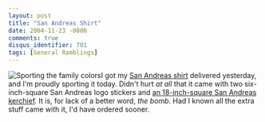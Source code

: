 ```yaml
---
layout: post
title: "San Andreas Shirt"
date: 2004-11-23 -0800
comments: true
disqus_identifier: 701
tags: [General Ramblings]
---
```

![Sporting the family
colors](https://hyqi8g.blu.livefilestore.com/y2pOMZvYSJ_mSrZuU6jSjKwc6DYO0RDlyIQhR_GfWpjszAnX9gNlwIFlCEztdBWWDK5Vc3V835t9u8HsZ3Jq0vU0qKDXVqRD8dlkzI-0vbEWf8/20041123sashirt.jpg?psid=1)I
got my [San Andreas
shirt](http://store.yahoo.com/rockstarwarehouse/sanandreastee.html)
delivered yesterday, and I'm proudly sporting it today. Didn't hurt *at
all* that it came with two six-inch-square San Andreas logo stickers and
[an 18-inch-square San Andreas
kerchief](https://hyqi8g.blu.livefilestore.com/y2pLQsBJbak_FzdAg4g7QQH5O8V2mQcJL8uc3X7ylncSXrlirWsu9tynZWknUEG2IkBWsMuEzXxDamDhJw3vt8oqock8_7ouyaf59ER4yJJMVw/20041123sakerchief.jpg?psid=1).
It is, for lack of a better word, *the bomb*. Had I known all the extra
stuff came with it, I'd have ordered sooner.
